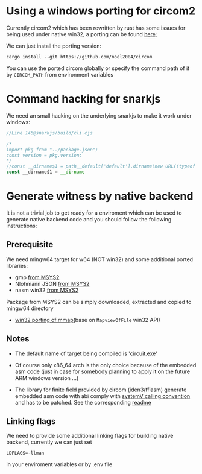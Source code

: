 # Using a windows porting for circom2

Currently circom2 which has been rewritten by rust has some issues for being used under native win32, a porting can be found [here](https://github.com/noel2004/circom);

We can just install the porting version:

`cargo install --git https://github.com/noel2004/circom`

You can use the ported circom globally or specify the command path of it by `CIRCOM_PATH` from environment variables

# Command hacking for snarkjs

We need an small hacking on the underlying snarkjs to make it work under windows:

```js
//Line 146@snarkjs/build/cli.cjs

/*
import pkg from "../package.json";
const version = pkg.version;
*/
//const __dirname$1 = path__default['default'].dirname(new URL((typeof document === 'undefined' ? new (require('u' + 'rl').URL)('file:' + __filename).href : (document.currentScript && document.currentScript.src || new URL('cli.cjs', document.baseURI).href))).pathname);
const __dirname$1 = __dirname
```

# Generate witness by native backend

  It is not a trivial job to get ready for a enviroment which can be used to generate native backend code and you should follow the following instructions:

## Prerequisite

We need mingw64 target for w64 (NOT win32) and some additional ported libraries:

+ gmp [from MSYS2](https://packages.msys2.org/package/mingw-w64-x86_64-gmp)
+ Nlohmann JSON [from MSYS2](https://packages.msys2.org/package/mingw-w64-x86_64-nlohmann-json)
+ nasm win32 [from MSYS2](https://packages.msys2.org/package/mingw-w64-x86_64-nasm)

Package from MSYS2 can be simply downloaded, extracted and copied to mingw64 directory

+ [win32 porting of mmap](https://github.com/alitrack/mman-win32)(base on `MapviewOfFile` win32 API)

## Notes

+ The default name of target being compiled is 'circuit.exe'

+ Of course only x86_64 arch is the only choice because of the embedded asm code (just in case for somebody planning to apply it on the future ARM windows version ...)

+ The library for finite field provided by circom (iden3/ffiasm) generate embedded asm code with abi comply with [systemV calling convention](https://en.wikipedia.org/wiki/X86_calling_conventions#Microsoft_x64_calling_convention) and has to be patched. See the corresponding [readme](win32/runtime/README.md)

## Linking flags

We need to provide some additional linking flags for building native backend, currently we can just set

`LDFLAGS=-llman`

in your enviroment variables or by .env file
